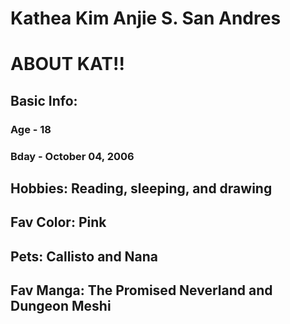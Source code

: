 # Kathea Kim Anjie S. San Andres
# ABOUT KAT!!
## Basic Info: 
### Age - 18
### Bday - October 04, 2006

## Hobbies: Reading, sleeping, and drawing
## Fav Color: Pink
## Pets: Callisto and Nana
## Fav Manga: The Promised Neverland and Dungeon Meshi

